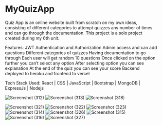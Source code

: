 # MyQuizApp

Quiz App is an online website built from scratch on my own ideas, consisting of different categories to attempt quizzes any number of times and can go through the documentation.
This project is a solo project created during my 6th unit.

Features:
JWT Authentication and Authorization
Admin access and can add questions
Different categories of quizzes 
Having documentation to go through 
Each user will get random 10 questions
Once clicked on the option further you can’t select any option
After selecting option you can see explanation
At the end of the quiz you can see your score
Backend deployed to heroku and frontend to vercel


Tech Stack Used: React | CSS | JavaScript | Bootstrap | MongoDB | ExpressJs | Nodejs


![Screenshot (312)](https://user-images.githubusercontent.com/96719499/180910928-311f5cd3-42d6-4669-8fa5-a7f5d11f4576.png)
![Screenshot (313)](https://user-images.githubusercontent.com/96719499/180910947-227d6bf4-b9e2-4091-ae1e-a4043de0f2b5.png)
![Screenshot (318)](https://user-images.githubusercontent.com/96719499/180911236-926a8bcc-cbeb-4c7f-b1bf-12bcbd4a1971.png)

![Screenshot (321)](https://user-images.githubusercontent.com/96719499/180911392-a611952d-9cac-425d-8e5b-b671a3e1f59d.png)
![Screenshot (322)](https://user-images.githubusercontent.com/96719499/180911405-4d5ad559-95ca-45a2-9399-cf7e3d89bccb.png)
![Screenshot (323)](https://user-images.githubusercontent.com/96719499/180911410-b927e871-8b75-4cd3-9d23-7e8d60a8505a.png)
![Screenshot (314)](https://user-images.githubusercontent.com/96719499/180911426-3e278e3c-8c09-4650-9f2a-6b20a6869226.png)
![Screenshot (326)](https://user-images.githubusercontent.com/96719499/180911501-5798da8d-5171-49d4-83ee-4f2ab8f89cef.png)
![Screenshot (315)](https://user-images.githubusercontent.com/96719499/180911516-75647d0a-9677-4115-b637-eed11bbe4bac.png)
![Screenshot (316)](https://user-images.githubusercontent.com/96719499/180911527-aea32245-2469-4264-82f9-2fada3eb434a.png)
![Screenshot (327)](https://user-images.githubusercontent.com/96719499/180911613-7e9d5236-89e6-4ab1-b790-ab419482660e.png)
